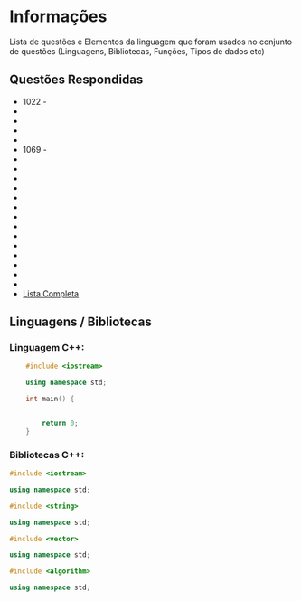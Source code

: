 
# Informações

Lista de questões e Elementos da linguagem que foram usados no conjunto de questões (Linguagens, Bibliotecas, Funções, Tipos de dados etc)

## Questões Respondidas

* 1022 - 
* 
* 
* 
* 
* 1069 - 
* 
* 
* 
* 
* 
* 
* 
* 
*  
* 
* 
* 
* 
* 
* [Lista Completa](https://github.com/alissonalbuquerque/URI-C_CPP/blob/master/estruturas/lista_estruturas.md)

## Linguagens / Bibliotecas

### Linguagem C++:

```c++
    #include <iostream>

    using namespace std;

    int main() {


        return 0;
    }
```

### Bibliotecas C++:

```c++
#include <iostream>

using namespace std;

```

```c++
#include <string>

using namespace std;

```

```c++
#include <vector>

using namespace std;

```

```c++
#include <algorithm>

using namespace std;

```
